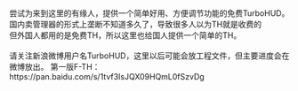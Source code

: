 <div>
尝试为来到这里的有缘人，提供一个简单好用、方便调节功能的免费TurboHUD。<br/>
国内卖管理器的形式上垄断不知道多久了，导致很多人以为TH就是收费的<br/>
但外国人都用的是免费TH，所以这里也给国人提供一个简单的TH。<br/>
<br/>
请关注新浪微博用户名TurboHUD，这里以后可能会放工程文件，但主要进度会在微博放出。
第一版F-TH：https://pan.baidu.com/s/1tvf3IsJQX09HQmL0fSzvDg<br/>
</div>
